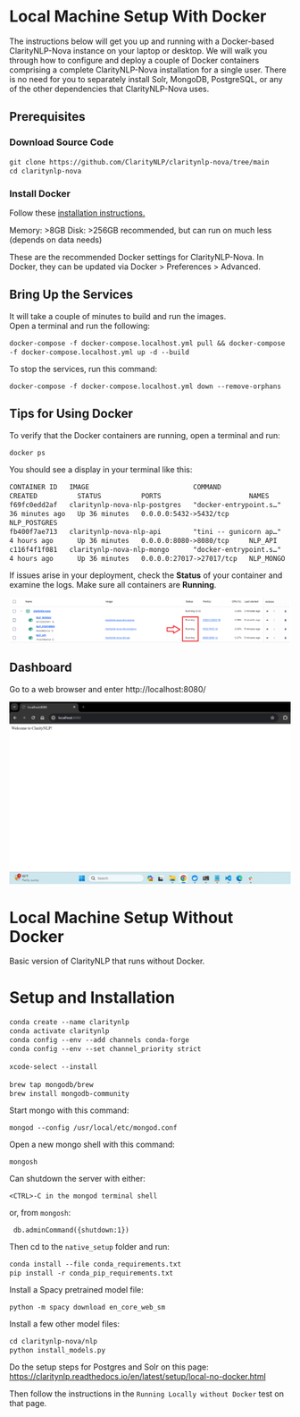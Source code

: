 # Local Machine Setup With Docker
The instructions below will get you up and running with a Docker-based ClarityNLP-Nova instance on your laptop or desktop. We will walk you through how to configure and deploy a couple of Docker containers comprising a complete ClarityNLP-Nova installation for a single user. There is no need for you to separately install Solr, MongoDB, PostgreSQL, or any of the other dependencies that ClarityNLP-Nova uses. 

## Prerequisites 
### Download Source Code 
    git clone https://github.com/ClarityNLP/claritynlp-nova/tree/main
    cd claritynlp-nova

### Install Docker 
Follow these <a href="https://docs.docker.com/get-docker/#supported-platforms" target="_blank"> installation instructions.</a>

Memory: >8GB Disk: >256GB recommended, but can run on much less (depends on data needs)


These are the recommended Docker settings for ClarityNLP-Nova. In Docker, they can be updated via Docker > Preferences > Advanced.

## Bring Up the Services 
It will take a couple of minutes to build and run the images.  
Open a terminal and run the following:

    docker-compose -f docker-compose.localhost.yml pull && docker-compose -f docker-compose.localhost.yml up -d --build

To stop the services, run this command: 

    docker-compose -f docker-compose.localhost.yml down --remove-orphans

## Tips for Using Docker
To verify that the Docker containers are running, open a terminal and run: 

    docker ps 
    
You should see a display in your terminal like this:

    CONTAINER ID   IMAGE                          COMMAND                  CREATED          STATUS          PORTS                      NAMES
    f69fc0edd2af   claritynlp-nova-nlp-postgres   "docker-entrypoint.s…"   36 minutes ago   Up 36 minutes   0.0.0.0:5432->5432/tcp     NLP_POSTGRES
    fb400f7ae713   claritynlp-nova-nlp-api        "tini -- gunicorn ap…"   4 hours ago      Up 36 minutes   0.0.0.0:8080->8080/tcp     NLP_API
    c116f4f1f081   claritynlp-nova-nlp-mongo      "docker-entrypoint.s…"   4 hours ago      Up 36 minutes   0.0.0.0:27017->27017/tcp   NLP_MONGO

If issues arise in your deployment, check the **Status** of your container and examine the logs. Make sure all containers are **Running**. 

![Running Status](img/runningstatus.png)

## Dashboard  
Go to a web browser and enter http://localhost:8080/

![localhost:8080](img/localhost.png)

# Local Machine Setup Without Docker
Basic version of ClarityNLP that runs without Docker.

# Setup and Installation

    conda create --name claritynlp
    conda activate claritynlp
    conda config --env --add channels conda-forge
    conda config --env --set channel_priority strict

    xcode-select --install

    brew tap mongodb/brew
    brew install mongodb-community


Start mongo with this command:

    mongod --config /usr/local/etc/mongod.conf

Open a new mongo shell with this command:

    mongosh

Can shutdown the server with either:

    <CTRL>-C in the mongod terminal shell
or, from `mongosh`:

     db.adminCommand({shutdown:1})

Then cd to the `native_setup` folder and run:

    conda install --file conda_requirements.txt
    pip install -r conda_pip_requirements.txt

Install a Spacy pretrained model file:

    python -m spacy download en_core_web_sm

Install a few other model files:

    cd claritynlp-nova/nlp
    python install_models.py

Do the setup steps for Postgres and Solr on this page:
https://claritynlp.readthedocs.io/en/latest/setup/local-no-docker.html

Then follow the instructions in the `Running Locally without Docker` test on that page.